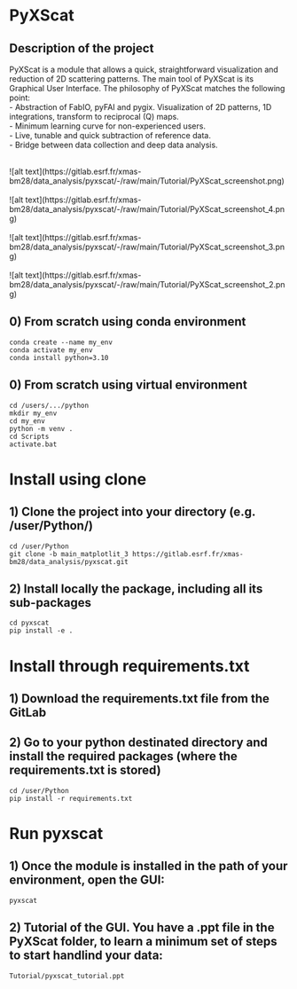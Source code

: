# PyXScat



## Description of the project

PyXScat is a module that allows a quick, straightforward visualization and reduction of 2D scattering patterns.
The main tool of PyXScat is its Graphical User Interface. The philosophy of PyXScat matches the following point:<br />
    - Abstraction of FabIO, pyFAI and pygix. Visualization of 2D patterns, 1D integrations, transform to reciprocal (Q) maps.<br />
    - Minimum learning curve for non-experienced users.<br />
    - Live, tunable and quick subtraction of reference data.<br />
    - Bridge between data collection and deep data analysis.<br />

<br />
![alt text](https://gitlab.esrf.fr/xmas-bm28/data_analysis/pyxscat/-/raw/main/Tutorial/PyXScat_screenshot.png)
<br /><br />
![alt text](https://gitlab.esrf.fr/xmas-bm28/data_analysis/pyxscat/-/raw/main/Tutorial/PyXScat_screenshot_4.png)
<br /><br />
![alt text](https://gitlab.esrf.fr/xmas-bm28/data_analysis/pyxscat/-/raw/main/Tutorial/PyXScat_screenshot_3.png)
<br /><br />
![alt text](https://gitlab.esrf.fr/xmas-bm28/data_analysis/pyxscat/-/raw/main/Tutorial/PyXScat_screenshot_2.png)

<br />


## 0) From scratch using conda environment
```
conda create --name my_env
conda activate my_env
conda install python=3.10
```

## 0) From scratch using virtual environment
```
cd /users/.../python
mkdir my_env
cd my_env
python -m venv .
cd Scripts
activate.bat
```


# Install using clone
## 1) Clone the project into your directory (e.g. /user/Python/)

```
cd /user/Python
git clone -b main_matplotlit_3 https://gitlab.esrf.fr/xmas-bm28/data_analysis/pyxscat.git
```

## 2) Install locally the package, including all its sub-packages
```
cd pyxscat
pip install -e .
```

# Install through requirements.txt

## 1) Download the requirements.txt file from the GitLab

## 2) Go to your python destinated directory and install the required packages (where the requirements.txt is stored)
```
cd /user/Python
pip install -r requirements.txt
```

# Run pyxscat

## 1) Once the module is installed in the path of your environment, open the GUI:
```
pyxscat
```

## 2) Tutorial of the GUI. You have a .ppt file in the PyXScat folder, to learn a minimum set of steps to start handlind your data:
```
Tutorial/pyxscat_tutorial.ppt
```
<!-- ## 5) The fundamental steps are summarized in the following video:

![](Tutorial/PyXSCat_steps.mp4) -->
